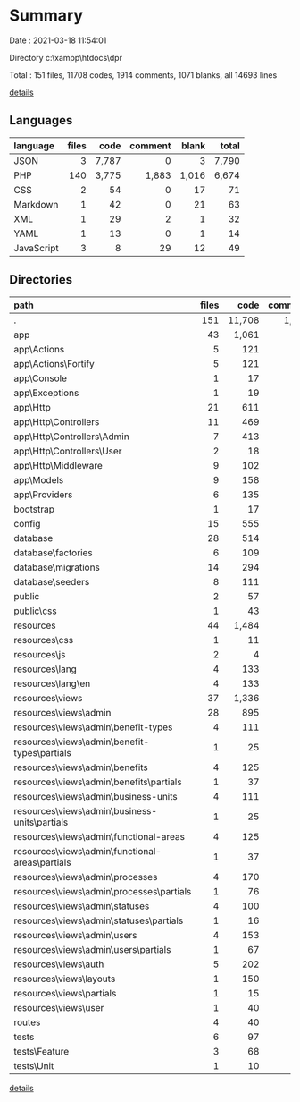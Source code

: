 # Summary

Date : 2021-03-18 11:54:01

Directory c:\xampp\htdocs\dpr

Total : 151 files,  11708 codes, 1914 comments, 1071 blanks, all 14693 lines

[details](details.md)

## Languages
| language | files | code | comment | blank | total |
| :--- | ---: | ---: | ---: | ---: | ---: |
| JSON | 3 | 7,787 | 0 | 3 | 7,790 |
| PHP | 140 | 3,775 | 1,883 | 1,016 | 6,674 |
| CSS | 2 | 54 | 0 | 17 | 71 |
| Markdown | 1 | 42 | 0 | 21 | 63 |
| XML | 1 | 29 | 2 | 1 | 32 |
| YAML | 1 | 13 | 0 | 1 | 14 |
| JavaScript | 3 | 8 | 29 | 12 | 49 |

## Directories
| path | files | code | comment | blank | total |
| :--- | ---: | ---: | ---: | ---: | ---: |
| . | 151 | 11,708 | 1,914 | 1,071 | 14,693 |
| app | 43 | 1,061 | 652 | 346 | 2,059 |
| app\Actions | 5 | 121 | 39 | 30 | 190 |
| app\Actions\Fortify | 5 | 121 | 39 | 30 | 190 |
| app\Console | 1 | 17 | 18 | 7 | 42 |
| app\Exceptions | 1 | 19 | 17 | 6 | 42 |
| app\Http | 21 | 611 | 484 | 190 | 1,285 |
| app\Http\Controllers | 11 | 469 | 404 | 142 | 1,015 |
| app\Http\Controllers\Admin | 7 | 413 | 354 | 119 | 886 |
| app\Http\Controllers\User | 2 | 18 | 2 | 9 | 29 |
| app\Http\Middleware | 9 | 102 | 59 | 41 | 202 |
| app\Models | 9 | 158 | 18 | 72 | 248 |
| app\Providers | 6 | 135 | 76 | 41 | 252 |
| bootstrap | 1 | 17 | 30 | 9 | 56 |
| config | 15 | 555 | 761 | 248 | 1,564 |
| database | 28 | 514 | 260 | 129 | 903 |
| database\factories | 6 | 109 | 71 | 32 | 212 |
| database\migrations | 14 | 294 | 140 | 62 | 496 |
| database\seeders | 8 | 111 | 49 | 35 | 195 |
| public | 2 | 57 | 30 | 25 | 112 |
| public\css | 1 | 43 | 0 | 13 | 56 |
| resources | 44 | 1,484 | 92 | 222 | 1,798 |
| resources\css | 1 | 11 | 0 | 4 | 15 |
| resources\js | 2 | 4 | 18 | 9 | 31 |
| resources\lang | 4 | 133 | 60 | 24 | 217 |
| resources\lang\en | 4 | 133 | 60 | 24 | 217 |
| resources\views | 37 | 1,336 | 14 | 185 | 1,535 |
| resources\views\admin | 28 | 895 | 14 | 118 | 1,027 |
| resources\views\admin\benefit-types | 4 | 111 | 2 | 14 | 127 |
| resources\views\admin\benefit-types\partials | 1 | 25 | 0 | 1 | 26 |
| resources\views\admin\benefits | 4 | 125 | 2 | 17 | 144 |
| resources\views\admin\benefits\partials | 1 | 37 | 0 | 4 | 41 |
| resources\views\admin\business-units | 4 | 111 | 2 | 14 | 127 |
| resources\views\admin\business-units\partials | 1 | 25 | 0 | 1 | 26 |
| resources\views\admin\functional-areas | 4 | 125 | 2 | 17 | 144 |
| resources\views\admin\functional-areas\partials | 1 | 37 | 0 | 4 | 41 |
| resources\views\admin\processes | 4 | 170 | 2 | 25 | 197 |
| resources\views\admin\processes\partials | 1 | 76 | 0 | 9 | 85 |
| resources\views\admin\statuses | 4 | 100 | 2 | 16 | 118 |
| resources\views\admin\statuses\partials | 1 | 16 | 0 | 2 | 18 |
| resources\views\admin\users | 4 | 153 | 2 | 15 | 170 |
| resources\views\admin\users\partials | 1 | 67 | 0 | 2 | 69 |
| resources\views\auth | 5 | 202 | 0 | 18 | 220 |
| resources\views\layouts | 1 | 150 | 0 | 39 | 189 |
| resources\views\partials | 1 | 15 | 0 | 2 | 17 |
| resources\views\user | 1 | 40 | 0 | 5 | 45 |
| routes | 4 | 40 | 42 | 20 | 102 |
| tests | 6 | 97 | 25 | 38 | 160 |
| tests\Feature | 3 | 68 | 15 | 24 | 107 |
| tests\Unit | 1 | 10 | 5 | 4 | 19 |

[details](details.md)